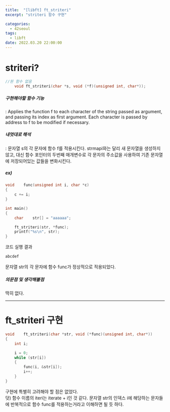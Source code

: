 ```yaml
---
title:  "[libft] ft_striteri"
excerpt: "striteri 함수 구현"

categories:
  - 42seoul
tags:
  - libft
date: 2022.03.20 22:00:00
---
```


# striteri?

```c
//원 함수 없음
    void ft_striteri(char *s, void (*f)(unsigned int, char*));
```

##### 구현해야할 함수 기능    
:  Applies the function f to each character of the string passed as argument, and passing its index as first argument. Each character is passed by address to f to be modified if necessary.    

##### 내멋대로 해석    
:  문자열 s의 각 문자에 함수 f를 적용시킨다. strmapi와는 달리 새 문자열을 생성하지 않고, 대신 함수 포인터의 두번째 매개변수로 각 문자의 주소값을 사용하여 기존 문자열에 저장되어있는 값들을 변화시킨다.    

##### ex)    
```c
void	func(unsigned int i, char *c)
{
	c += i;
}

int	main()
{
	char	str[] = "aaaaaa";

	ft_striteri(str, *func);
	printf("%s\n", str);
}

```
코드 실행 결과
```c
abcdef
```
문자열 str의 각 문자에 함수 func가 정상적으로 적용되었다.    

##### 의문점 및 생각해볼점    
딱히 없다.    

***

# ft_striteri 구현

```c
void	ft_striteri(char *str, void (*func)(unsigned int, char*))
{
	int	i;

	i = 0;
	while (str[i])
	{
		func(i, &str[i]);
		i++;
	}
}


```
구현에 특별히 고려해야 할 점은 없었다.    
덧) 함수 이름의 iteri는 iterate + i인 것 같다. 문자열 str의 인덱스 i에 해당하는 문자들에 반복적으로 함수 func를 적용하는거라고 이해하면 될 듯 하다.    

